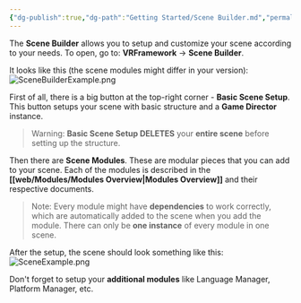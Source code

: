 ```yaml
---
{"dg-publish":true,"dg-path":"Getting Started/Scene Builder.md","permalink":"/getting-started/scene-builder/","noteIcon":""}
---
```


The **Scene Builder** allows you to setup and customize your scene according to your needs. To open, go to: **VRFramework** → **Scene Builder**. 

It looks like this (the scene modules might differ in your version):
![SceneBuilderExample.png](/img/user/img/SceneBuilderExample.png)

First of all, there is a big button at the top-right corner - **Basic Scene Setup**. This button setups your scene with basic structure and a **Game Director** instance. 
>Warning: **Basic Scene Setup DELETES** your **entire scene** before setting up the structure. 


Then there are **Scene Modules**. These are modular pieces that you can add to your scene. Each of the modules is described in the **[[web/Modules/Modules Overview\|Modules Overview]]** and their respective documents. 

>Note: Every module might have **dependencies** to work correctly, which are automatically added to the scene when you add the module. There can only be **one instance** of every module in one scene.


After the setup, the scene should look something like this: 
![SceneExample.png](/img/user/img/SceneExample.png)

Don't forget to setup your **additional modules** like Language Manager, Platform Manager, etc.